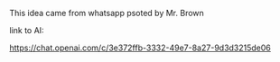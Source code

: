 This idea came from whatsapp psoted by Mr. Brown

link to AI:

https://chat.openai.com/c/3e372ffb-3332-49e7-8a27-9d3d3215de06
